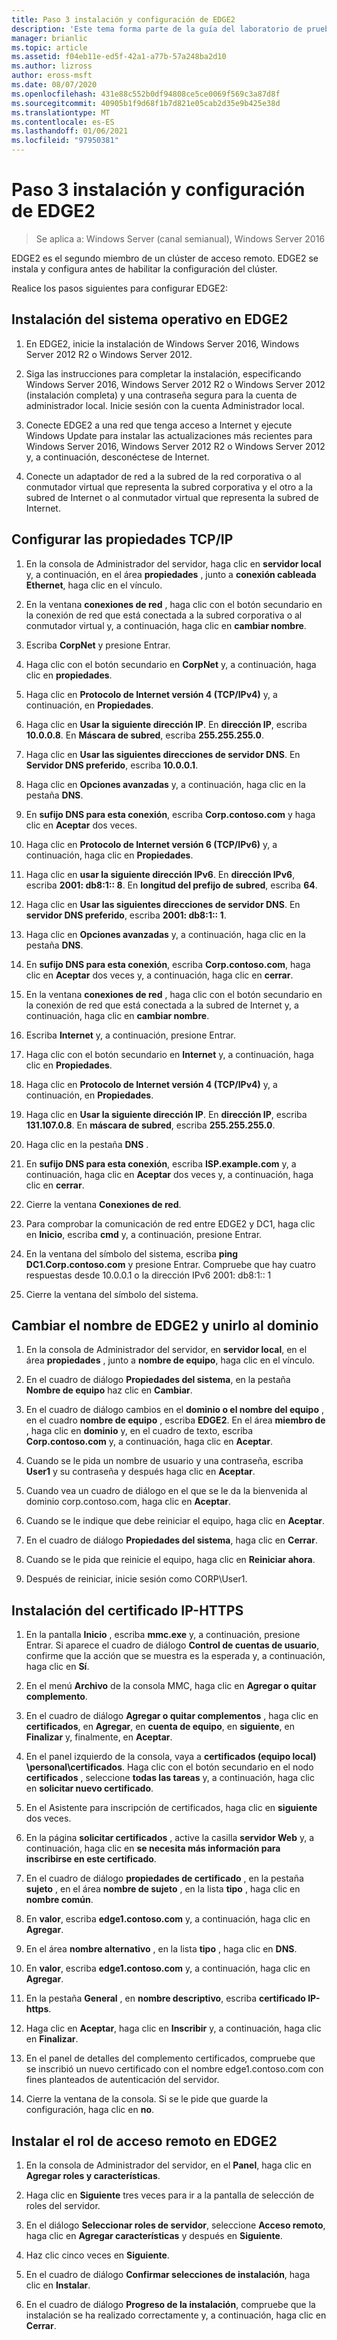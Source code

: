 ```yaml
---
title: Paso 3 instalación y configuración de EDGE2
description: 'Este tema forma parte de la guía del laboratorio de pruebas: demostración de DirectAccess en un clúster con Windows NLB para Windows Server 2016'
manager: brianlic
ms.topic: article
ms.assetid: f04eb11e-ed5f-42a1-a77b-57a248ba2d10
ms.author: lizross
author: eross-msft
ms.date: 08/07/2020
ms.openlocfilehash: 431e88c552b0df94808ce5ce0069f569c3a87d8f
ms.sourcegitcommit: 40905b1f9d68f1b7d821e05cab2d35e9b425e38d
ms.translationtype: MT
ms.contentlocale: es-ES
ms.lasthandoff: 01/06/2021
ms.locfileid: "97950381"
---
```

# <a name="step-3-install-and-configure-edge2"></a>Paso 3 instalación y configuración de EDGE2

>Se aplica a: Windows Server (canal semianual), Windows Server 2016

EDGE2 es el segundo miembro de un clúster de acceso remoto. EDGE2 se instala y configura antes de habilitar la configuración del clúster.

Realice los pasos siguientes para configurar EDGE2:

## <a name="install-the-operating-system-on-edge2"></a><a name="installOS"></a>Instalación del sistema operativo en EDGE2

1.  En EDGE2, inicie la instalación de Windows Server 2016, Windows Server 2012 R2 o Windows Server 2012.

2.  Siga las instrucciones para completar la instalación, especificando Windows Server 2016, Windows Server 2012 R2 o Windows Server 2012 (instalación completa) y una contraseña segura para la cuenta de administrador local. Inicie sesión con la cuenta Administrador local.

3.  Conecte EDGE2 a una red que tenga acceso a Internet y ejecute Windows Update para instalar las actualizaciones más recientes para Windows Server 2016, Windows Server 2012 R2 o Windows Server 2012 y, a continuación, desconéctese de Internet.

4.  Conecte un adaptador de red a la subred de la red corporativa o al conmutador virtual que representa la subred corporativa y el otro a la subred de Internet o al conmutador virtual que representa la subred de Internet.

## <a name="configure-tcpip-properties"></a><a name="TCP"></a>Configurar las propiedades TCP/IP

1.  En la consola de Administrador del servidor, haga clic en **servidor local** y, a continuación, en el área **propiedades** , junto a **conexión cableada Ethernet**, haga clic en el vínculo.

2.  En la ventana **conexiones de red** , haga clic con el botón secundario en la conexión de red que está conectada a la subred corporativa o al conmutador virtual y, a continuación, haga clic en **cambiar nombre**.

3.  Escriba **CorpNet** y presione Entrar.

4.  Haga clic con el botón secundario en **CorpNet** y, a continuación, haga clic en **propiedades**.

5.  Haga clic en **Protocolo de Internet versión 4 (TCP/IPv4)** y, a continuación, en **Propiedades**.

6.  Haga clic en **Usar la siguiente dirección IP**. En **dirección IP**, escriba **10.0.0.8**. En **Máscara de subred**, escriba **255.255.255.0**.

7.  Haga clic en **Usar las siguientes direcciones de servidor DNS**. En **Servidor DNS preferido**, escriba **10.0.0.1**.

8.  Haga clic en **Opciones avanzadas** y, a continuación, haga clic en la pestaña **DNS**.

9. En **sufijo DNS para esta conexión**, escriba **Corp.contoso.com** y haga clic en **Aceptar** dos veces.

10. Haga clic en **Protocolo de Internet versión 6 (TCP/IPv6)** y, a continuación, haga clic en **Propiedades**.

11. Haga clic en **usar la siguiente dirección IPv6**. En **dirección IPv6**, escriba **2001: db8:1:: 8**. En **longitud del prefijo de subred**, escriba **64**.

12. Haga clic en **Usar las siguientes direcciones de servidor DNS**. En **servidor DNS preferido**, escriba **2001: db8:1:: 1**.

13. Haga clic en **Opciones avanzadas** y, a continuación, haga clic en la pestaña **DNS**.

14. En **sufijo DNS para esta conexión**, escriba **Corp.contoso.com**, haga clic en **Aceptar** dos veces y, a continuación, haga clic en **cerrar**.

15. En la ventana **conexiones de red** , haga clic con el botón secundario en la conexión de red que está conectada a la subred de Internet y, a continuación, haga clic en **cambiar nombre**.

16. Escriba **Internet** y, a continuación, presione Entrar.

17. Haga clic con el botón secundario en **Internet** y, a continuación, haga clic en **Propiedades**.

18. Haga clic en **Protocolo de Internet versión 4 (TCP/IPv4)** y, a continuación, en **Propiedades**.

19. Haga clic en **Usar la siguiente dirección IP**. En **dirección IP**, escriba **131.107.0.8**. En **máscara de subred**, escriba **255.255.255.0**.

20. Haga clic en la pestaña **DNS** .

21. En **sufijo DNS para esta conexión**, escriba **ISP.example.com** y, a continuación, haga clic en **Aceptar** dos veces y, a continuación, haga clic en **cerrar**.

22. Cierre la ventana **Conexiones de red**.

23. Para comprobar la comunicación de red entre EDGE2 y DC1, haga clic en **Inicio**, escriba **cmd** y, a continuación, presione Entrar.

24. En la ventana del símbolo del sistema, escriba **ping DC1.Corp.contoso.com** y presione Entrar. Compruebe que hay cuatro respuestas desde 10.0.0.1 o la dirección IPv6 2001: db8:1:: 1

25. Cierre la ventana del símbolo del sistema.

## <a name="rename-edge2-and-join-it-to-the-domain"></a><a name="rename"></a>Cambiar el nombre de EDGE2 y unirlo al dominio

1.  En la consola de Administrador del servidor, en **servidor local**, en el área **propiedades** , junto a **nombre de equipo**, haga clic en el vínculo.

2.  En el cuadro de diálogo **Propiedades del sistema**, en la pestaña **Nombre de equipo** haz clic en **Cambiar**.

3.  En el cuadro de diálogo cambios en el **dominio o el nombre del equipo** , en el cuadro **nombre de equipo** , escriba **EDGE2**. En el área **miembro de** , haga clic en **dominio** y, en el cuadro de texto, escriba **Corp.contoso.com** y, a continuación, haga clic en **Aceptar**.

4.  Cuando se le pida un nombre de usuario y una contraseña, escriba **User1** y su contraseña y después haga clic en **Aceptar**.

5.  Cuando vea un cuadro de diálogo en el que se le da la bienvenida al dominio corp.contoso.com, haga clic en **Aceptar**.

6.  Cuando se le indique que debe reiniciar el equipo, haga clic en **Aceptar**.

7.  En el cuadro de diálogo **Propiedades del sistema**, haga clic en **Cerrar**.

8.  Cuando se le pida que reinicie el equipo, haga clic en **Reiniciar ahora**.

9. Después de reiniciar, inicie sesión como CORP\User1.

## <a name="install-the-ip-https-certificate"></a><a name="IPHTTPSCert"></a>Instalación del certificado IP-HTTPS

1.  En la pantalla **Inicio** , escriba **mmc.exe** y, a continuación, presione Entrar. Si aparece el cuadro de diálogo **Control de cuentas de usuario**, confirme que la acción que se muestra es la esperada y, a continuación, haga clic en **Sí**.

2.  En el menú **Archivo** de la consola MMC, haga clic en **Agregar o quitar complemento**.

3.  En el cuadro de diálogo **Agregar o quitar complementos** , haga clic en **certificados**, en **Agregar**, en **cuenta de equipo**, en **siguiente**, en **Finalizar** y, finalmente, en **Aceptar**.

4.  En el panel izquierdo de la consola, vaya a **certificados (equipo local) \personal\certificados**. Haga clic con el botón secundario en el nodo **certificados** , seleccione **todas las tareas** y, a continuación, haga clic en **solicitar nuevo certificado**.

5.  En el Asistente para inscripción de certificados, haga clic en **siguiente** dos veces.

6.  En la página **solicitar certificados** , active la casilla **servidor Web** y, a continuación, haga clic en **se necesita más información para inscribirse en este certificado**.

7.  En el cuadro de diálogo **propiedades de certificado** , en la pestaña **sujeto** , en el área **nombre de sujeto** , en la lista **tipo** , haga clic en **nombre común**.

8.  En **valor**, escriba **edge1.contoso.com** y, a continuación, haga clic en **Agregar**.

9. En el área **nombre alternativo** , en la lista **tipo** , haga clic en **DNS**.

10. En **valor**, escriba **edge1.contoso.com** y, a continuación, haga clic en **Agregar**.

11. En la pestaña **General** , en **nombre descriptivo**, escriba **certificado IP-https**.

12. Haga clic en **Aceptar**, haga clic en **Inscribir** y, a continuación, haga clic en **Finalizar**.

13. En el panel de detalles del complemento certificados, compruebe que se inscribió un nuevo certificado con el nombre edge1.contoso.com con fines planteados de autenticación del servidor.

14. Cierre la ventana de la consola. Si se le pide que guarde la configuración, haga clic en **no**.

## <a name="install-the-remote-access-role-on-edge2"></a><a name="InstallDA"></a>Instalar el rol de acceso remoto en EDGE2

1.  En la consola de Administrador del servidor, en el **Panel**, haga clic en **Agregar roles y características**.

2.  Haga clic en **Siguiente** tres veces para ir a la pantalla de selección de roles del servidor.

3.  En el diálogo **Seleccionar roles de servidor**, seleccione **Acceso remoto**, haga clic en **Agregar características** y después en **Siguiente**.

4.  Haz clic cinco veces en **Siguiente**.

5.  En el cuadro de diálogo **Confirmar selecciones de instalación**, haga clic en **Instalar**.

6.  En el cuadro de diálogo **Progreso de la instalación**, compruebe que la instalación se ha realizado correctamente y, a continuación, haga clic en **Cerrar**.



